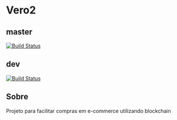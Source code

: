 # Vero2

## master
[![Build Status](https://dev.azure.com/TGSPN/TGSPN/_apis/build/status/tgspn.Vero2?branchName=master)](https://dev.azure.com/TGSPN/TGSPN/_build/latest?definitionId=3&branchName=master)

## dev
[![Build Status](https://dev.azure.com/TGSPN/TGSPN/_apis/build/status/tgspn.Vero2?branchName=dev)](https://dev.azure.com/TGSPN/TGSPN/_build/latest?definitionId=3&branchName=dev)


## Sobre
Projeto para facilitar compras em e-commerce utilizando blockchain 
